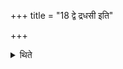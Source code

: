 +++
title = "18 द्वे द्रधसी इति"

+++

<details><summary>थिते</summary>

द्वे द्रधसी इति द्रोणकलशम् १८
</details>
